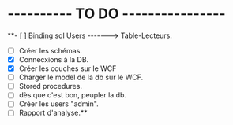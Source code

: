 # ---------- TO DO ----------------

**- [ ] Binding sql Users -------> Table-Lecteurs.
- [ ] Créer les schémas.
- [x] Connecxions à la DB.
- [x] Créer les couches sur le WCF
- [ ] Charger le model de la db sur le WCF.
- [ ] Stored procedures.
- [ ] dès que c'est bon, peupler la db.
- [ ] Créer les users "admin".
- [ ] Rapport d'analyse.**
